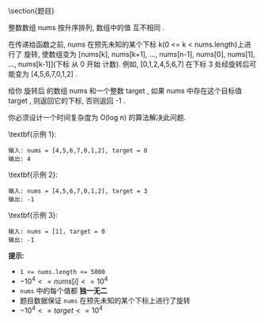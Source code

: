 \section{题目}

整数数组 nums 按升序排列, 数组中的值 互不相同 . 

在传递给函数之前, nums 在预先未知的某个下标 k(0 <= k < nums.length)上进行了 旋转, 使数组变为 [nums[k], nums[k+1], ..., nums[n-1], nums[0], nums[1], ..., nums[k-1]](下标 从 0 开始 计数). 例如,  [0,1,2,4,5,6,7] 在下标 3 处经旋转后可能变为 [4,5,6,7,0,1,2] . 

给你 旋转后 的数组 nums 和一个整数 target , 如果 nums 中存在这个目标值 target , 则返回它的下标, 否则返回 -1 . 

你必须设计一个时间复杂度为 O(log n) 的算法解决此问题. 

\textbf{示例 1}: 

```
输入: nums = [4,5,6,7,0,1,2], target = 0
输出: 4
```

\textbf{示例 2}: 

```
输入: nums = [4,5,6,7,0,1,2], target = 3
输出: -1
```

\textbf{示例 3}: 

```
输入: nums = [1], target = 0
输出: -1
```

**提示**: 

- `1 <= nums.length <= 5000`
- $-10^4 <= nums[i] <= 10^4$
- `nums` 中的每个值都 **独一无二**
- 题目数据保证 `nums` 在预先未知的某个下标上进行了旋转
- $-10^4 <= target <= 10^4$